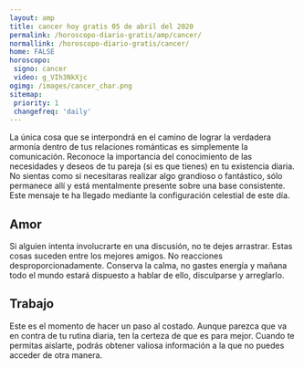 ```yaml
---
layout: amp
title: cancer hoy gratis 05 de abril del 2020 
permalink: /horoscopo-diario-gratis/amp/cancer/
normallink: /horoscopo-diario-gratis/cancer/
home: FALSE
horoscopo:
 signo: cancer
 video: g_VIh3NkXjc
ogimg: /images/cancer_char.png
sitemap:
 priority: 1
 changefreq: 'daily'
---
```



La única cosa que se interpondrá en el camino de lograr la verdadera armonía dentro de tus relaciones románticas es simplemente la comunicación. Reconoce la importancia del conocimiento de las necesidades y deseos de tu pareja (si es que tienes) en tu existencia diaria. No sientas como si necesitaras realizar algo grandioso o fantástico, sólo permanece allí y está mentalmente presente sobre una base consistente. Este mensaje te ha llegado mediante la configuración celestial de este día.

## Amor

Si alguien intenta involucrarte en una discusión, no te dejes arrastrar. Estas cosas suceden entre los mejores amigos. No reacciones desproporcionadamente. Conserva la calma, no gastes energía y mañana todo el mundo estará dispuesto a hablar de ello, disculparse y arreglarlo.

## Trabajo

Este es el momento de hacer un paso al costado. Aunque parezca que va en contra de tu rutina diaria, ten la certeza de que es para mejor. Cuando te permitas aislarte, podrás obtener valiosa información a la que no puedes acceder de otra manera.